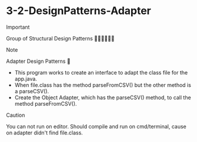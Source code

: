 # 3-2-DesignPatterns-Adapter
> [!IMPORTANT]
> Group of Structural Design Patterns 🚶🏻‍♂️🚶🏻‍♂️

> [!NOTE]
> Adapter Design Patterns 🔌

- This program works to create an interface to adapt the class file for the app.java.
- When file.class has the method parseFromCSV() but the other method is a parseCSV().
- Create the Object Adapter, which has the parseCSV() method, to call the method parseFromCSV().

> [!CAUTION]
> You can not run on editor. Should compile and run on cmd/terminal, cause on adapter didn't find file.class.
